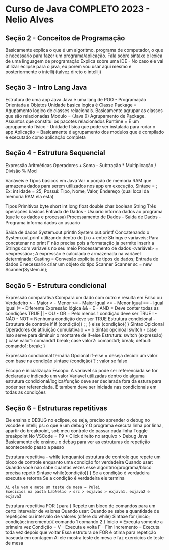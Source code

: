 # Curso de Java COMPLETO 2023 - Nelio Alves

## Seção 2 - Conceitos de Programação

Basicamente explica o que é um algoritmo, programa de computador, o que é necessario para fazer um programa/aplicação.
Fala sobre sintaxe e lexica de uma linguagem de programação
Explica sobre uma IDE - No caso ele vai utilizar eclipse para o java, eu porem vou usar aqui mesmo e posteriormente o intellij (talvez direto o intellij)


## Seção 3 - Intro Lang Java

Estrutura de uma app Java
    Java é uma lang de POO - Programação Orientada a Objetos
    Unidade basica logica é  Classe
    Package = Agupamento logico de classes relacionais. Basicamente agrupar as classes que são relacionadas
    Modulo = (Java 9) Agrupamento de Package. Assuntos que constitui os pacotes relacionados
        Runtime = É um agrupamento físico - Unidade física que pode ser instalada para rodar o app
    Aplicação = Basicamente é agrupamento dos modulos que é compilado e executado como aplicação completa

## Seção 4 - Estrutura Sequencial

Expressão Aritméticas
Operadores
    + Soma
    - Subtração
    * Multiplicação
    / Divisão
    % Mod

Variáveis e Tipos básicos em Java
Var = porção de memoria RAM que armazena dados para serem utilizados nos app em execução.
    Sintaxe <tipo> <nome> = <valor da var>;
       Ex: int idade = 25;
    Possui: Tipo, Nome, Valor, Endereço (qual local da memoria RAM ela esta)

Tipos Primitivos
    byte
    short
    int
    long
    float
    double
    char
    boolean
    String
Três operações basicas
    Entrada de Dados - Usuario informa dados ao programa (que le os dados e processa)
    Processamento de Dados - 
    Saida de Dados - Programa informa dados ao usuario

Saida de dados
    System.out.println
    System.out.printf 
    Concatenando o System.out.prinf utilizando dentro do () o + entre Strings e variaveis;
        Para concatenar no print F não precisa pois a formatação ja permite inserir a Strings com variaveis no seu meio
Processamento de dados
    <variável> = <expressão>;
        A expressão é calculada e armazenada na variável determinada;
    Casting = Convesão explicita de tipos de dados;
Entrada de dados
    É necessario criar um objeto do tipo Scanner
        Scanner sc = new Scanner(System.in);

## Seção 5 - Estrutura condicional

Expressão comparativa
    Compara um dado com outro e resulta em Falso ou Verdadeiro
    >  - Maior
    <  - Menor
    >= - Maior Igual
    <= - Menor Igual
    == - Igual Igual 
    != - Diferente
Expressão lógica
    && - E - AND = Deve conter todas as condições TRUE
    || - OU - OR = Pelo menos 1 condição deve ser TRUE
    !  - NÃO - NOT = Nenhuma condição deve ser TRUE
Estrutura condicional - Estrutura de controle
    if
        if (condição){
            <comando1>;
            <comando2>;
        }
    else (condição){
        <comanado1>
    }
Sintax Opicional
    Operadores de atriuição cumulativa
        x += b <isso soma x = x+b>
Sintax opcinoal
    switch - case
        Isso serve para diminuir o montante de if-else
        Estrutura:
        switch (expressão){
            case valor1:
                comando1
                break;
            case valor2:
                comando1;
                break;
            default:
                comando1;
                break;
        }

Expressão condicional ternária
    Opcional if-else = deseja decidir um valor com base na condição
    sintaxe
        (condição) ? <valor se verdadeiro> : valor se falso
    
Escopo e inicialização
    Escopo: A variavel só pode ser referenciada se for declarada e indicado um valor
        Variavel utilizadas dentro de alguma estrutura condicional/logica/função deve ser 
        declarada fora da estura para poder ser referenciada. E tambem deve ser iniciada nas condicionais em todas as condições 

 ## Seção 6 - Estruturas repetitivas

Ele ensina o DEBUG no eclipse, ou seja, preciso aprender o debug no vscode e intellij
    ps: o que é um debug ?
        O programa executa linha por linha, apartir do breakpoint, sob meu controle de passar cada linha
    Toggle breakpoint
        No VSCode = F9 > Click direito no arquivo > Debug Java
    Basicamente ele ensinou o debug para ver as estruturas de repetição acontecendo passo a passo

Estrutura repetitiva - while (enquanto)
    estrutura de controle que repete um bloco de controle enquanto uma condição for verdadeira
    Quando usar: Quando você não sabe quantas vezes esse algoritmo/programa/bloco precisa repetir
    Sintaxe
        while(condição){
            <comando1>
            <comando2>
        }
        Se a condição é verdadeira executa e retorna
        Se a condição é verdadeira ele termina
    
    Ai ele vem e mete um teste de mesa = Pulei
    Execicios na pasta LabNelio > src > exjavas > exjava1, exjava2 e exjava3

Estrutura repetitiva FOR ( para )
    Repete um bloco de comandos para um certo intervalor de valores
    Quando usar: Quando se sabe a quantidade de repetições ou intervalo de valores (difere do while)
    Sintaxe
        for (início; condição; incremento){
            comando 1
            comando 2
        }
        Início = Executa somente a primeira vez
        Condição = V - Executa e volta F - Fim
        Incremento = Executa toda vez depois que voltar
    Essa estrutura de FOR é otima para repetição baseada em contagem
    Ai ele mostra teste de mesa e faz exercicios de teste de mesa
    
    